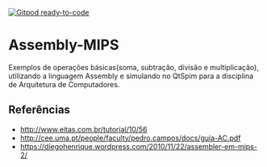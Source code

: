 [![Gitpod ready-to-code](https://img.shields.io/badge/Gitpod-ready--to--code-blue?logo=gitpod)](https://gitpod.io/#https://github.com/amorimmaria/Assembly-MIPS)

# Assembly-MIPS

Exemplos de operações  básicas(soma, subtração, divisão e multiplicação), utilizando a linguagem Assembly e simulando no QtSpim para a disciplina de Arquitetura de Computadores.



## Referências 
- http://www.eitas.com.br/tutorial/10/56 
- http://cee.uma.pt/people/faculty/pedro.campos/docs/guia-AC.pdf 
- https://diegohenrique.wordpress.com/2010/11/22/assembler-em-mips-2/

